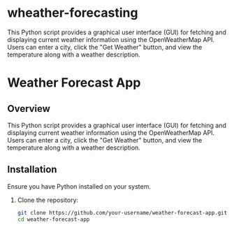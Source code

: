 # wheather-forecasting
This Python script provides a graphical user interface (GUI) for fetching and displaying current weather information using the OpenWeatherMap API. Users can enter a city, click the "Get Weather" button, and view the temperature along with a weather description.
# Weather Forecast App

## Overview
This Python script provides a graphical user interface (GUI) for fetching and displaying current weather information using the OpenWeatherMap API. Users can enter a city, click the "Get Weather" button, and view the temperature along with a weather description.

## Installation
Ensure you have Python installed on your system.

1. Clone the repository:
   ```bash
   git clone https://github.com/your-username/weather-forecast-app.git
   cd weather-forecast-app
